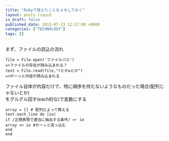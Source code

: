 ```yaml
---
title: "Rubyで覚えたことをメモしておく"
layout: posts.liquid
is_draft: false
published_date: 2013-07-23 12:27:00 +0900
categories: ["TECHNOLOGY"]
tags: []
---
```


まず、ファイルの読込の流れ

    file = File.open('ファイルパス')
    =>ファイルの存在が読み込まれる？
    text = File.read(file,"rとかwとか")
    =>がーっと内容が読み込まれる

ファイル自体が内容だけで、特に順序を持たないようなものだった場合(配列じゃないとか)  
をグルグル回す(each的な)で変数にする

    array = [] # 配列だよって教える
    text.each_line do |io|
    if /正規表現で適当に抽出する条件/ =~ io
    array << io #ガーッと突っ込む
    end
    end



